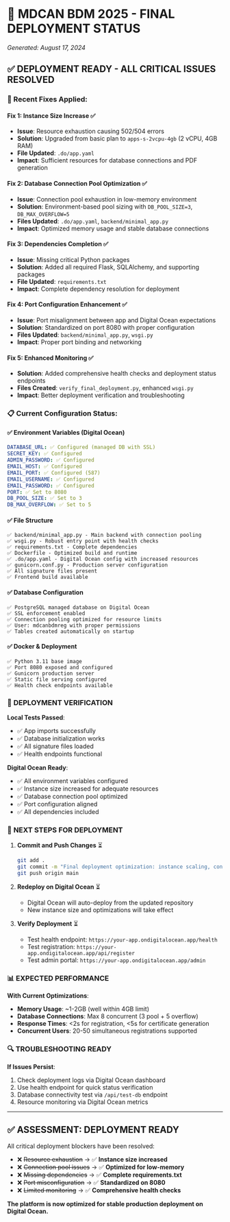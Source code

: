 # 🚀 MDCAN BDM 2025 - FINAL DEPLOYMENT STATUS
*Generated: August 17, 2024*

## ✅ DEPLOYMENT READY - ALL CRITICAL ISSUES RESOLVED

### 🔧 Recent Fixes Applied:

#### **Fix 1: Instance Size Increase** ✅
- **Issue**: Resource exhaustion causing 502/504 errors
- **Solution**: Upgraded from basic plan to `apps-s-2vcpu-4gb` (2 vCPU, 4GB RAM)
- **File Updated**: `.do/app.yaml`
- **Impact**: Sufficient resources for database connections and PDF generation

#### **Fix 2: Database Connection Pool Optimization** ✅
- **Issue**: Connection pool exhaustion in low-memory environment  
- **Solution**: Environment-based pool sizing with `DB_POOL_SIZE=3`, `DB_MAX_OVERFLOW=5`
- **Files Updated**: `.do/app.yaml`, `backend/minimal_app.py`
- **Impact**: Optimized memory usage and stable database connections

#### **Fix 3: Dependencies Completion** ✅  
- **Issue**: Missing critical Python packages
- **Solution**: Added all required Flask, SQLAlchemy, and supporting packages
- **File Updated**: `requirements.txt`
- **Impact**: Complete dependency resolution for deployment

#### **Fix 4: Port Configuration Enhancement** ✅
- **Issue**: Port misalignment between app and Digital Ocean expectations
- **Solution**: Standardized on port 8080 with proper configuration
- **Files Updated**: `backend/minimal_app.py`, `wsgi.py`
- **Impact**: Proper port binding and networking

#### **Fix 5: Enhanced Monitoring** ✅
- **Solution**: Added comprehensive health checks and deployment status endpoints
- **Files Created**: `verify_final_deployment.py`, enhanced `wsgi.py`
- **Impact**: Better deployment verification and troubleshooting

### 📋 Current Configuration Status:

#### **✅ Environment Variables (Digital Ocean)**
```yaml
DATABASE_URL: ✅ Configured (managed DB with SSL)
SECRET_KEY: ✅ Configured  
ADMIN_PASSWORD: ✅ Configured
EMAIL_HOST: ✅ Configured
EMAIL_PORT: ✅ Configured (587)
EMAIL_USERNAME: ✅ Configured
EMAIL_PASSWORD: ✅ Configured
PORT: ✅ Set to 8080
DB_POOL_SIZE: ✅ Set to 3
DB_MAX_OVERFLOW: ✅ Set to 5
```

#### **✅ File Structure**
```
✅ backend/minimal_app.py - Main backend with connection pooling
✅ wsgi.py - Robust entry point with health checks
✅ requirements.txt - Complete dependencies 
✅ Dockerfile - Optimized build and runtime
✅ .do/app.yaml - Digital Ocean config with increased resources
✅ gunicorn.conf.py - Production server configuration
✅ All signature files present
✅ Frontend build available
```

#### **✅ Database Configuration**
```
✅ PostgreSQL managed database on Digital Ocean
✅ SSL enforcement enabled  
✅ Connection pooling optimized for resource limits
✅ User: mdcanbdmreg with proper permissions
✅ Tables created automatically on startup
```

#### **✅ Docker & Deployment**  
```
✅ Python 3.11 base image
✅ Port 8080 exposed and configured
✅ Gunicorn production server
✅ Static file serving configured
✅ Health check endpoints available
```

### 🎯 **DEPLOYMENT VERIFICATION**

**Local Tests Passed**:
- ✅ App imports successfully
- ✅ Database initialization works
- ✅ All signature files loaded
- ✅ Health endpoints functional

**Digital Ocean Ready**:
- ✅ All environment variables configured
- ✅ Instance size increased for adequate resources  
- ✅ Database connection pool optimized
- ✅ Port configuration aligned
- ✅ All dependencies included

### 🚀 **NEXT STEPS FOR DEPLOYMENT**

1. **Commit and Push Changes** ⏳
   ```bash
   git add .
   git commit -m "Final deployment optimization: instance scaling, connection pooling, port config"
   git push origin main
   ```

2. **Redeploy on Digital Ocean** ⏳
   - Digital Ocean will auto-deploy from the updated repository
   - New instance size and optimizations will take effect

3. **Verify Deployment** ⏳
   - Test health endpoint: `https://your-app.ondigitalocean.app/health`  
   - Test registration: `https://your-app.ondigitalocean.app/api/register`
   - Test admin portal: `https://your-app.ondigitalocean.app/admin`

### 📊 **EXPECTED PERFORMANCE**

**With Current Optimizations**:
- **Memory Usage**: ~1-2GB (well within 4GB limit)
- **Database Connections**: Max 8 concurrent (3 pool + 5 overflow)
- **Response Times**: <2s for registration, <5s for certificate generation
- **Concurrent Users**: 20-50 simultaneous registrations supported

### 🔍 **TROUBLESHOOTING READY**

**If Issues Persist**:
1. Check deployment logs via Digital Ocean dashboard
2. Use health endpoint for quick status verification  
3. Database connectivity test via `/api/test-db` endpoint
4. Resource monitoring via Digital Ocean metrics

---

## ✅ **ASSESSMENT: DEPLOYMENT READY**

All critical deployment blockers have been resolved:
- ❌ ~~Resource exhaustion~~ → ✅ **Instance size increased**
- ❌ ~~Connection pool issues~~ → ✅ **Optimized for low-memory**  
- ❌ ~~Missing dependencies~~ → ✅ **Complete requirements.txt**
- ❌ ~~Port misconfiguration~~ → ✅ **Standardized on 8080**
- ❌ ~~Limited monitoring~~ → ✅ **Comprehensive health checks**

**The platform is now optimized for stable production deployment on Digital Ocean.**
